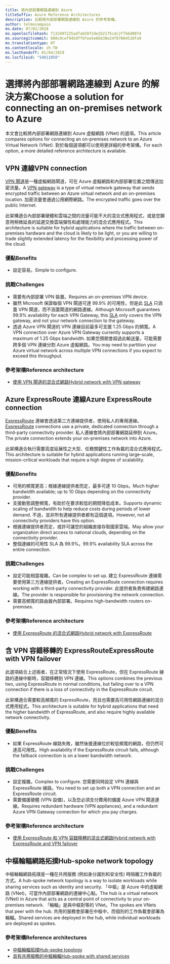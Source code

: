 ```yaml
---
title: 將內部部署網路連線到 Azure
titleSuffix: Azure Reference Architectures
description: 比較將內部部署網路連線到 Azure 的參考架構。
author: telmosampaio
ms.date: 07/02/2018
ms.openlocfilehash: f13249f225ad7ab5072de2b2175cdc2ffb6d0074
ms.sourcegitcommit: 680c9cef945dff6fee5e66b38e24f07804510fa9
ms.translationtype: HT
ms.contentlocale: zh-TW
ms.lasthandoff: 01/04/2019
ms.locfileid: "54011050"
---
```

# <a name="choose-a-solution-for-connecting-an-on-premises-network-to-azure"></a><span data-ttu-id="7fb28-103">選擇將內部部署網路連線到 Azure 的解決方案</span><span class="sxs-lookup"><span data-stu-id="7fb28-103">Choose a solution for connecting an on-premises network to Azure</span></span>

<span data-ttu-id="7fb28-104">本文會比較將內部部署網路連線到 Azure 虛擬網路 (VNet) 的選項。</span><span class="sxs-lookup"><span data-stu-id="7fb28-104">This article compares options for connecting an on-premises network to an Azure Virtual Network (VNet).</span></span> <span data-ttu-id="7fb28-105">對於每個選項都可以使用更詳細的參考架構。</span><span class="sxs-lookup"><span data-stu-id="7fb28-105">For each option, a more detailed reference architecture is available.</span></span>

## <a name="vpn-connection"></a><span data-ttu-id="7fb28-106">VPN 連線</span><span class="sxs-lookup"><span data-stu-id="7fb28-106">VPN connection</span></span>

<span data-ttu-id="7fb28-107">[VPN 閘道](/azure/vpn-gateway/vpn-gateway-about-vpngateways)是一種虛擬網路閘道，可在 Azure 虛擬網路和內部部署位置之間傳送加密流量。</span><span class="sxs-lookup"><span data-stu-id="7fb28-107">A [VPN gateway](/azure/vpn-gateway/vpn-gateway-about-vpngateways) is a type of virtual network gateway that sends encrypted traffic between an Azure virtual network and an on-premises location.</span></span> <span data-ttu-id="7fb28-108">加密流量會通過公用網際網路。</span><span class="sxs-lookup"><span data-stu-id="7fb28-108">The encrypted traffic goes over the public Internet.</span></span>

<span data-ttu-id="7fb28-109">此架構適合內部部署硬體和雲端之間的流量可能不大的混合式應用程式，或是您願意用稍微延長的延遲交換雲端彈性和處理能力的混合式應用程式。</span><span class="sxs-lookup"><span data-stu-id="7fb28-109">This architecture is suitable for hybrid applications where the traffic between on-premises hardware and the cloud is likely to be light, or you are willing to trade slightly extended latency for the flexibility and processing power of the cloud.</span></span>

### <a name="benefits"></a><span data-ttu-id="7fb28-110">優點</span><span class="sxs-lookup"><span data-stu-id="7fb28-110">Benefits</span></span>

- <span data-ttu-id="7fb28-111">設定容易。</span><span class="sxs-lookup"><span data-stu-id="7fb28-111">Simple to configure.</span></span>

### <a name="challenges"></a><span data-ttu-id="7fb28-112">挑戰</span><span class="sxs-lookup"><span data-stu-id="7fb28-112">Challenges</span></span>

- <span data-ttu-id="7fb28-113">需要有內部部署 VPN 裝置。</span><span class="sxs-lookup"><span data-stu-id="7fb28-113">Requires an on-premises VPN device.</span></span>
- <span data-ttu-id="7fb28-114">雖然 Microsoft 保證每個 VPN 閘道可達 99.9% 的可用性，但是此 [SLA](https://azure.microsoft.com/support/legal/sla/vpn-gateway/) 只涵蓋 VPN 閘道，而不涵蓋閘道的網路連線。</span><span class="sxs-lookup"><span data-stu-id="7fb28-114">Although Microsoft guarantees 99.9% availability for each VPN Gateway, this [SLA](https://azure.microsoft.com/support/legal/sla/vpn-gateway/) only covers the VPN gateway, and not your network connection to the gateway.</span></span>
- <span data-ttu-id="7fb28-115">透過 Azure VPN 閘道的 VPN 連線目前最多可支援 1.25 Gbps 的頻寬。</span><span class="sxs-lookup"><span data-stu-id="7fb28-115">A VPN connection over Azure VPN Gateway currently supports a maximum of 1.25 Gbps bandwidth.</span></span> <span data-ttu-id="7fb28-116">如果您預期會超過此輸送量，可能需要跨多個 VPN 連線分割 Azure 虛擬網路。</span><span class="sxs-lookup"><span data-stu-id="7fb28-116">You may need to partition your Azure virtual network across multiple VPN connections if you expect to exceed this throughput.</span></span>

### <a name="reference-architecture"></a><span data-ttu-id="7fb28-117">參考架構</span><span class="sxs-lookup"><span data-stu-id="7fb28-117">Reference architecture</span></span>

- [<span data-ttu-id="7fb28-118">使用 VPN 閘道的混合式網路</span><span class="sxs-lookup"><span data-stu-id="7fb28-118">Hybrid network with VPN gateway</span></span>](./vpn.md)

<!-- markdownlint-disable MD024 -->

## <a name="azure-expressroute-connection"></a><span data-ttu-id="7fb28-119">Azure ExpressRoute 連線</span><span class="sxs-lookup"><span data-stu-id="7fb28-119">Azure ExpressRoute connection</span></span>

<span data-ttu-id="7fb28-120">[ExpressRoute](/azure/expressroute/) 連線會透過第三方連線提供者，使用私人的專用連線。</span><span class="sxs-lookup"><span data-stu-id="7fb28-120">[ExpressRoute](/azure/expressroute/) connections use a private, dedicated connection through a third-party connectivity provider.</span></span> <span data-ttu-id="7fb28-121">私人連線會將內部部署網路延伸到 Azure。</span><span class="sxs-lookup"><span data-stu-id="7fb28-121">The private connection extends your on-premises network into Azure.</span></span>

<span data-ttu-id="7fb28-122">此架構適合執行需要高度延展性之大型、任務關鍵性工作負載的混合式應用程式。</span><span class="sxs-lookup"><span data-stu-id="7fb28-122">This architecture is suitable for hybrid applications running large-scale, mission-critical workloads that require a high degree of scalability.</span></span>

### <a name="benefits"></a><span data-ttu-id="7fb28-123">優點</span><span class="sxs-lookup"><span data-stu-id="7fb28-123">Benefits</span></span>

- <span data-ttu-id="7fb28-124">可用的頻寬更高；根據連線提供者而定，最多可達 10 Gbps。</span><span class="sxs-lookup"><span data-stu-id="7fb28-124">Much higher bandwidth available; up to 10 Gbps depending on the connectivity provider.</span></span>
- <span data-ttu-id="7fb28-125">支援動態調整頻寬，有助於在要求較低的期間降低成本。</span><span class="sxs-lookup"><span data-stu-id="7fb28-125">Supports dynamic scaling of bandwidth to help reduce costs during periods of lower demand.</span></span> <span data-ttu-id="7fb28-126">不過，並非所有連線提供者都有這個選項。</span><span class="sxs-lookup"><span data-stu-id="7fb28-126">However, not all connectivity providers have this option.</span></span>
- <span data-ttu-id="7fb28-127">根據連線提供者而定，或許可讓您的組織直接存取國家雲端。</span><span class="sxs-lookup"><span data-stu-id="7fb28-127">May allow your organization direct access to national clouds, depending on the connectivity provider.</span></span>
- <span data-ttu-id="7fb28-128">整個連線的可用性 SLA 為 99.9%。</span><span class="sxs-lookup"><span data-stu-id="7fb28-128">99.9% availability SLA across the entire connection.</span></span>

### <a name="challenges"></a><span data-ttu-id="7fb28-129">挑戰</span><span class="sxs-lookup"><span data-stu-id="7fb28-129">Challenges</span></span>

- <span data-ttu-id="7fb28-130">設定可能相當複雜。</span><span class="sxs-lookup"><span data-stu-id="7fb28-130">Can be complex to set up.</span></span> <span data-ttu-id="7fb28-131">建立 ExpressRoute 連線需要使用第三方連線提供者。</span><span class="sxs-lookup"><span data-stu-id="7fb28-131">Creating an ExpressRoute connection requires working with a third-party connectivity provider.</span></span> <span data-ttu-id="7fb28-132">此提供者負責佈建網路連線。</span><span class="sxs-lookup"><span data-stu-id="7fb28-132">The provider is responsible for provisioning the network connection.</span></span>
- <span data-ttu-id="7fb28-133">需要高頻寬的路由器內部部署。</span><span class="sxs-lookup"><span data-stu-id="7fb28-133">Requires high-bandwidth routers on-premises.</span></span>

### <a name="reference-architecture"></a><span data-ttu-id="7fb28-134">參考架構</span><span class="sxs-lookup"><span data-stu-id="7fb28-134">Reference architecture</span></span>

- [<span data-ttu-id="7fb28-135">使用 ExpressRoute 的混合式網路</span><span class="sxs-lookup"><span data-stu-id="7fb28-135">Hybrid network with ExpressRoute</span></span>](./expressroute.md)

## <a name="expressroute-with-vpn-failover"></a><span data-ttu-id="7fb28-136">含 VPN 容錯移轉的 ExpressRoute</span><span class="sxs-lookup"><span data-stu-id="7fb28-136">ExpressRoute with VPN failover</span></span>

<span data-ttu-id="7fb28-137">此選項結合上述兩者，在正常情況下使用 ExpressRoute，但在 ExpressRoute 線路的連線中斷時，容錯移轉到 VPN 連線。</span><span class="sxs-lookup"><span data-stu-id="7fb28-137">This options combines the previous two, using ExpressRoute in normal conditions, but failing over to a VPN connection if there is a loss of connectivity in the ExpressRoute circuit.</span></span>

<span data-ttu-id="7fb28-138">此架構適合需要較高頻寬的 ExpressRoute，而且也需要高可用性網路連線的混合式應用程式。</span><span class="sxs-lookup"><span data-stu-id="7fb28-138">This architecture is suitable for hybrid applications that need the higher bandwidth of ExpressRoute, and also require highly available network connectivity.</span></span>

### <a name="benefits"></a><span data-ttu-id="7fb28-139">優點</span><span class="sxs-lookup"><span data-stu-id="7fb28-139">Benefits</span></span>

- <span data-ttu-id="7fb28-140">如果 ExpressRoute 線路失敗，雖然後援連線位於較低頻寬的網路，但仍然可達高可用性。</span><span class="sxs-lookup"><span data-stu-id="7fb28-140">High availability if the ExpressRoute circuit fails, although the fallback connection is on a lower bandwidth network.</span></span>

### <a name="challenges"></a><span data-ttu-id="7fb28-141">挑戰</span><span class="sxs-lookup"><span data-stu-id="7fb28-141">Challenges</span></span>

- <span data-ttu-id="7fb28-142">設定複雜。</span><span class="sxs-lookup"><span data-stu-id="7fb28-142">Complex to configure.</span></span> <span data-ttu-id="7fb28-143">您需要同時設定 VPN 連線與 ExpressRoute 線路。</span><span class="sxs-lookup"><span data-stu-id="7fb28-143">You need to set up both a VPN connection and an ExpressRoute circuit.</span></span>
- <span data-ttu-id="7fb28-144">需要備援硬體 (VPN 設備)，以及您必須支付費用的備援 Azure VPN 閘道連線。</span><span class="sxs-lookup"><span data-stu-id="7fb28-144">Requires redundant hardware (VPN appliances), and a redundant Azure VPN Gateway connection for which you pay charges.</span></span>

### <a name="reference-architecture"></a><span data-ttu-id="7fb28-145">參考架構</span><span class="sxs-lookup"><span data-stu-id="7fb28-145">Reference architecture</span></span>

- [<span data-ttu-id="7fb28-146">使用 ExpressRoute 和 VPN 容錯移轉的混合式網路</span><span class="sxs-lookup"><span data-stu-id="7fb28-146">Hybrid network with ExpressRoute and VPN failover</span></span>](./expressroute-vpn-failover.md)

<!-- markdownlint-disable MD024 -->

## <a name="hub-spoke-network-topology"></a><span data-ttu-id="7fb28-147">中樞輪輻網路拓撲</span><span class="sxs-lookup"><span data-stu-id="7fb28-147">Hub-spoke network topology</span></span>

<span data-ttu-id="7fb28-148">中樞輪輻網路拓撲是一種在共用服務 (例如身分識別和安全性) 時隔離工作負載的方式。</span><span class="sxs-lookup"><span data-stu-id="7fb28-148">A hub-spoke network topology is a way to isolate workloads while sharing services such as identity and security.</span></span> <span data-ttu-id="7fb28-149">「中樞」是 Azure 中的虛擬網路 (VNet)，可當作內部部署網路的連線中心點。</span><span class="sxs-lookup"><span data-stu-id="7fb28-149">The hub is a virtual network (VNet) in Azure that acts as a central point of connectivity to your on-premises network.</span></span> <span data-ttu-id="7fb28-150">「輪輻」是與中樞對等的 VNet。</span><span class="sxs-lookup"><span data-stu-id="7fb28-150">The spokes are VNets that peer with the hub.</span></span> <span data-ttu-id="7fb28-151">共用的服務會部署在中樞中，而個別的工作負載會部署為輪輻。</span><span class="sxs-lookup"><span data-stu-id="7fb28-151">Shared services are deployed in the hub, while individual workloads are deployed as spokes.</span></span>

### <a name="reference-architectures"></a><span data-ttu-id="7fb28-152">參考架構</span><span class="sxs-lookup"><span data-stu-id="7fb28-152">Reference architectures</span></span>

- [<span data-ttu-id="7fb28-153">中樞輪輻拓撲</span><span class="sxs-lookup"><span data-stu-id="7fb28-153">Hub-spoke topology</span></span>](./hub-spoke.md)
- [<span data-ttu-id="7fb28-154">具有共用服務的中樞輪輻</span><span class="sxs-lookup"><span data-stu-id="7fb28-154">Hub-spoke with shared services</span></span>](./shared-services.md)
